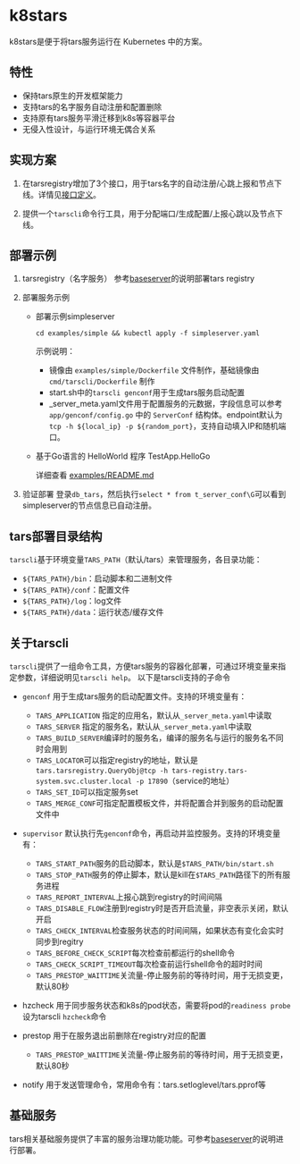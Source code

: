 # k8stars
k8stars是便于将tars服务运行在 Kubernetes 中的方案。

## 特性
- 保持tars原生的开发框架能力
- 支持tars的名字服务自动注册和配置删除
- 支持原有tars服务平滑迁移到k8s等容器平台
- 无侵入性设计，与运行环境无偶合关系
 
## 实现方案
1. 在tarsregistry增加了3个接口，用于tars名字的自动注册/心跳上报和节点下线。详情见[接口定义](./tarsregistry/protocol/tarsregistry.tars)。

2. 提供一个`tarscli`命令行工具，用于分配端口/生成配置/上报心跳以及节点下线。

## 部署示例
1. tarsregistry（名字服务）
   参考[baseserver](./baseserver)的说明部署tars registry

2. 部署服务示例
   - 部署示例simpleserver

     ```cd examples/simple && kubectl apply -f simpleserver.yaml```

     示例说明：
     - 镜像由 `examples/simple/Dockerfile` 文件制作，基础镜像由 `cmd/tarscli/Dockerfile` 制作
     - start.sh中的`tarscli genconf`用于生成tars服务启动配置
     - _server_meta.yaml文件用于配置服务的元数据，字段信息可以参考 `app/genconf/config.go` 中的 `ServerConf` 结构体。endpoint默认为`tcp -h ${local_ip} -p ${random_port}`，支持自动填入IP和随机端口。

    - 基于Go语言的 HelloWorld 程序 TestApp.HelloGo
    
      详细查看 [examples/README.md](examples)


3. 验证部署
   登录`db_tars`，然后执行`select * from t_server_conf\G`可以看到simpleserver的节点信息已自动注册。

## tars部署目录结构
`tarscli`基于环境变量`TARS_PATH`（默认/tars）来管理服务，各目录功能：
   - `${TARS_PATH}/bin`：启动脚本和二进制文件
   - `${TARS_PATH}/conf`：配置文件
   - `${TARS_PATH}/log`：log文件
   - `${TARS_PATH}/data`：运行状态/缓存文件

## 关于tarscli
   `tarscli`提供了一组命令工具，方便tars服务的容器化部署，可通过环境变量来指定参数，详细说明见`tarscli help`。
   以下是tarscli支持的子命令
   - `genconf` 用于生成tars服务的启动配置文件。支持的环境变量有：
     - `TARS_APPLICATION` 指定的应用名，默认从`_server_meta.yaml`中读取
     - `TARS_SERVER` 指定的服务名，默认从`_server_meta.yaml`中读取
     - `TARS_BUILD_SERVER`编译时的服务名，编译的服务名与运行的服务名不同时会用到
     - `TARS_LOCATOR`可以指定registry的地址，默认是`tars.tarsregistry.QueryObj@tcp -h tars-registry.tars-system.svc.cluster.local -p 17890`（service的地址）
     - `TARS_SET_ID`可以指定服务set
     - `TARS_MERGE_CONF`可指定配置模板文件，并将配置合并到服务的启动配置文件中
  
   - `supervisor` 默认执行先`genconf`命令，再启动并监控服务。支持的环境变量有：
     - `TARS_START_PATH`服务的启动脚本，默认是`$TARS_PATH/bin/start.sh`
     - `TARS_STOP_PATH`服务的停止脚本，默认是kill在`$TARS_PATH`路径下的所有服务进程
     - `TARS_REPORT_INTERVAL`上报心跳到registry的时间间隔
     - `TARS_DISABLE_FLOW`注册到registry时是否开启流量，非空表示关闭，默认开启
     - `TARS_CHECK_INTERVAL`检查服务状态的时间间隔，如果状态有变化会实时同步到regitry
     - `TARS_BEFORE_CHECK_SCRIPT`每次检查前都运行的shell命令
     - `TARS_CHECK_SCRIPT_TIMEOUT`每次检查前运行shell命令的超时时间
     - `TARS_PRESTOP_WAITTIME`关流量-停止服务前的等待时间，用于无损变更，默认80秒
  
   - hzcheck 用于同步服务状态和k8s的pod状态，需要将pod的`readiness probe`设为tarscli `hzcheck`命令
   - prestop 用于在服务退出前删除在registry对应的配置
     - `TARS_PRESTOP_WAITTIME`关流量-停止服务前的等待时间，用于无损变更，默认80秒
   - notify 用于发送管理命令，常用命令有：tars.setloglevel/tars.pprof等

## 基础服务
   tars相关基础服务提供了丰富的服务治理功能功能。可参考[baseserver](./baseserver)的说明进行部署。
   

   
